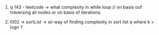 1. q 143 - leetcode -> what complexity in while loop 
// on basis oof traversing all nodes or on basis of iterations. 

2. l002 -> sortList -> sir way of finding complexity in sort list q 
 where k = logn ?
 